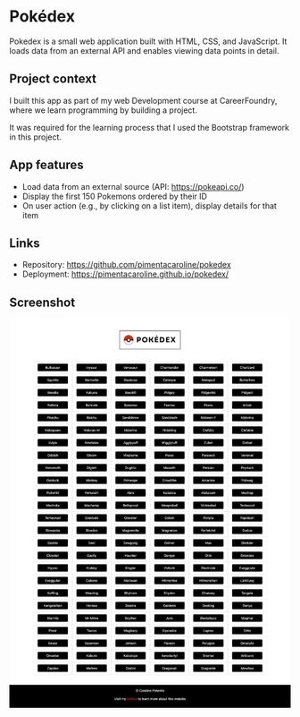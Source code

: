 # Pokédex
Pokedex is a small web application built with HTML, CSS, and JavaScript. It loads
data from an external API and enables viewing data points in detail.

## Project context
I built this app as part of my web Development course at CareerFoundry, where we learn programming by building a project.

It was required for the learning process that I used the Bootstrap framework in this project.


## App features
- Load data from an external source (API: https://pokeapi.co/)
- Display the first 150 Pokemons ordered by their ID
- On user action (e.g., by clicking on a list item), display details for that item

## Links
- Repository: https://github.com/pimentacaroline/pokedex
- Deployment: https://pimentacaroline.github.io/pokedex/

## Screenshot
![Desktop screenshot](img/screenshot.png)
